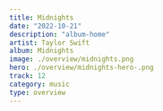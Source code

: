 ```yaml
---
title: Midnights
date: "2022-10-21"
description: "album-home"
artist: Taylor Swift
album: Midnights
image: ./overview/midnights.png
hero: ./overview/midnights-hero-.png
track: 12
category: music
type: overview
---
```

